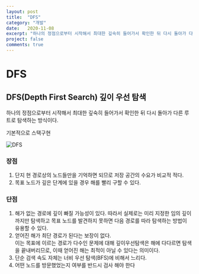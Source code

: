 ```yaml
---
layout: post
title:  "DFS"
category: "개발"
date:   2020-11-08
excerpt: "하나의 정점으로부터 시작해서 최대한 깊숙히 들어가서 확인한 뒤 다시 돌아가 다른 루트로 탐색하는 방식이다."
project: false
comments: true
---
```

DFS
=============
DFS(Depth First Search) 깊이 우선 탐색
---------------------------------------
하나의 정점으로부터 시작해서 최대한 깊숙히 들어가서 확인한 뒤 다시 돌아가 다른 루트로 탐색하는 방식이다.

기본적으로 스택구현

![DFS](https://gmlwjd9405.github.io/images/algorithm-dfs-vs-bfs/dfs-example.png)

<h3>장점</h3>

1. 단지 현 경로상의 노드들만을 기억하면 되므로 저장 공간의 수요가 비교적 적다.
2. 목표 노드가 깊은 단계에 있을 경우 해를 빨리 구할 수 있다.


<h3>단점</h3>

1. 해가 없는 경로에 깊이 빠질 가능성이 있다. 
  따라서 실제로는 미리 지정한 임의 깊이까지만 탐색하고 목표 노드를 발견하지 못하면 다음 경로를 따라 탐색하는 방법이 유용할 수 있다.<br>
2. 얻어진 해가 최단 경로가 된다는 보장이 없다. <br>
  이는 목표에 이르는 경로가 다수인 문제에 대해 깊이우선탐색은 해에 다다르면 탐색을 끝내버리므로, 이때 얻어진 해는 최적이 아닐 수 있다는 의미이다.<br>
3. 단순 검색 속도 자체는 너비 우선 탐색(BFS)에 비해서 느리다.
4. 어떤 노드를 방문했었는지 여부를 반드시 검사 해야 한다

